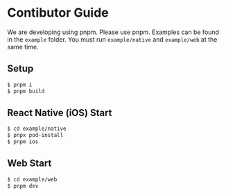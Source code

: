 # Contibutor Guide
We are developing using pnpm. Please use pnpm.
Examples can be found in the `example` folder. You must run `example/native` and `example/web` at the same time.
## Setup

```sh
$ pnpm i
$ pnpm build
```
## React Native (iOS) Start

```sh
$ cd example/native
$ pnpx pod-install
$ pnpm ios
```
## Web Start

```sh
$ cd example/web
$ pnpm dev
```

